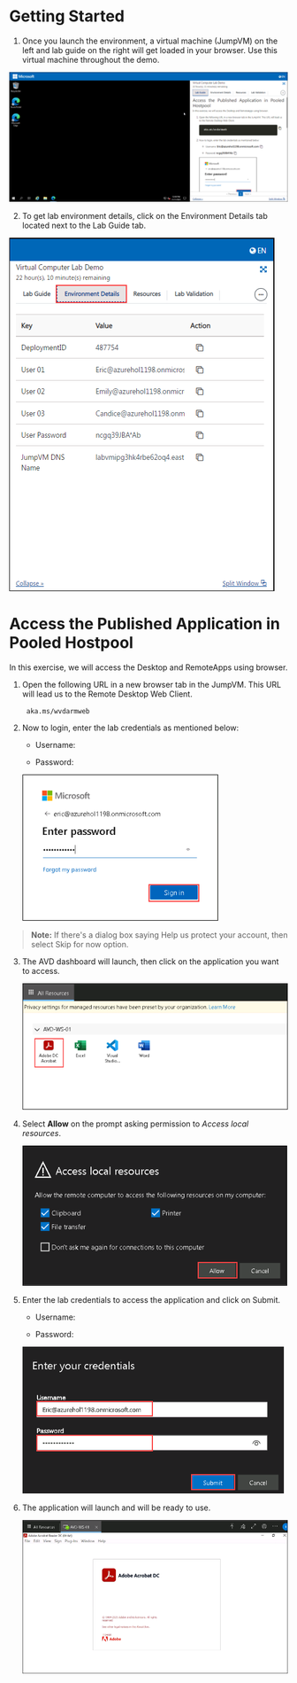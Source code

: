 # **Getting Started**

1. Once you launch the environment, a virtual machine (JumpVM) on the left and lab guide on the right will get loaded in your browser. Use this virtual machine throughout the demo.

  ![ws name.](media/vc6.png)

2. To get lab environment details, click on the Environment Details tab located next to the Lab Guide tab.

  ![ws name.](media/vc7.png)


# Access the Published Application in Pooled Hostpool

In this exercise, we will access the Desktop and RemoteApps using browser.

1. Open the following URL in a new browser tab in the JumpVM. This URL will lead us to the Remote Desktop Web Client.

        aka.ms/wvdarmweb


2. Now to login, enter the lab credentials as mentioned below:

   - Username: **<inject key="User 01" />**

   - Password: **<inject key="User Password" />**

   ![ws name.](media/vc1.png)

>**Note:** If there's a dialog box saying Help us protect your account, then select Skip for now option.

3. The AVD dashboard will launch, then click on the application you want to access.

   ![ws name.](media/vc2.png)

4. Select **Allow** on the prompt asking permission to *Access local resources*.

   ![ws name.](media/vc3.png)
   
5. Enter the lab credentials to access the application and click on Submit.

   - Username: **<inject key="User 01" />**

   - Password: **<inject key="User Password" />**

   ![ws name.](media/vc4.png)
   
6. The application will launch and will be ready to use.

   ![ws name.](media/vc5.png)
